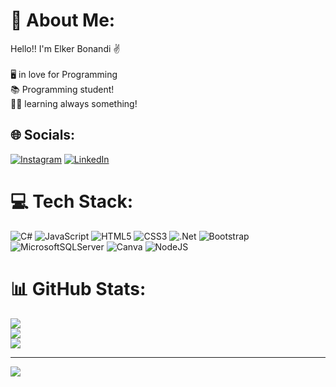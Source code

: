 # 💫 About Me:
Hello!! I'm Elker Bonandi ✌️<br><br>🖥️ in love for Programming<br>📚 Programming student!<br>🧑‍🎓 learning always something!


## 🌐 Socials:
[![Instagram](https://img.shields.io/badge/Instagram-%23E4405F.svg?logo=Instagram&logoColor=white)](www.instagram.com/elker_bonandi/) [![LinkedIn](https://img.shields.io/badge/LinkedIn-%230077B5.svg?logo=linkedin&logoColor=white)](https://www.linkedin.com/in/elker-bonandi/) 

# 💻 Tech Stack:
![C#](https://img.shields.io/badge/c%23-%23239120.svg?style=for-the-badge&logo=c-sharp&logoColor=white) ![JavaScript](https://img.shields.io/badge/javascript-%23323330.svg?style=for-the-badge&logo=javascript&logoColor=%23F7DF1E) ![HTML5](https://img.shields.io/badge/html5-%23E34F26.svg?style=for-the-badge&logo=html5&logoColor=white) ![CSS3](https://img.shields.io/badge/css3-%231572B6.svg?style=for-the-badge&logo=css3&logoColor=white) ![.Net](https://img.shields.io/badge/.NET-5C2D91?style=for-the-badge&logo=.net&logoColor=white) ![Bootstrap](https://img.shields.io/badge/bootstrap-%23563D7C.svg?style=for-the-badge&logo=bootstrap&logoColor=white) ![MicrosoftSQLServer](https://img.shields.io/badge/Microsoft%20SQL%20Sever-CC2927?style=for-the-badge&logo=microsoft%20sql%20server&logoColor=white) ![Canva](https://img.shields.io/badge/Canva-%2300C4CC.svg?style=for-the-badge&logo=Canva&logoColor=white) ![NodeJS](https://img.shields.io/badge/node.js-6DA55F?style=for-the-badge&logo=node.js&logoColor=white)
# 📊 GitHub Stats:
![](https://github-readme-stats.vercel.app/api?username=Bonandi22&theme=dark&hide_border=false&include_all_commits=false&count_private=false)<br/>
![](https://github-readme-streak-stats.herokuapp.com/?user=Bonandi22&theme=dark&hide_border=false)<br/>
![](https://github-readme-stats.vercel.app/api/top-langs/?username=Bonandi22&theme=dark&hide_border=false&include_all_commits=false&count_private=false&layout=compact)

---
[![](https://visitcount.itsvg.in/api?id=Bonandi22&icon=0&color=0)](https://visitcount.itsvg.in)

<!-- Proudly created with GPRM ( https://gprm.itsvg.in ) -->
